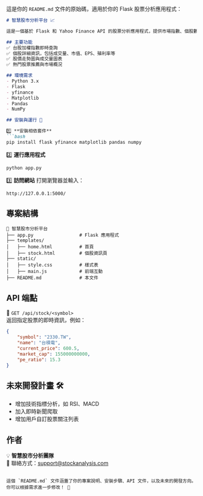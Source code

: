這是你的 `README.md` 文件的原始碼，適用於你的 Flask 股票分析應用程式：

```markdown
# 智慧股市分析平台 📈

這是一個基於 Flask 和 Yahoo Finance API 的股票分析應用程式，提供市場指數、個股數據及技術分析圖表。

## 主要功能
✅ 台股加權指數即時查詢  
✅ 個股詳細資訊，包括成交量、市值、EPS、殖利率等  
✅ 股價走勢圖與成交量圖表  
✅ 熱門股票推薦與市場概況  

## 環境需求
- Python 3.x
- Flask
- yfinance
- Matplotlib
- Pandas
- NumPy

## 安裝與運行 🚀

1️⃣ **安裝相依套件**
```bash
pip install flask yfinance matplotlib pandas numpy
```

2️⃣ **運行應用程式**
```bash
python app.py
```

3️⃣ **訪問網站**
打開瀏覽器並輸入：
```
http://127.0.0.1:5000/
```

## 專案結構
```
📂 智慧股市分析平台
├── app.py                 # Flask 應用程式
├── templates/
│   ├── home.html          # 首頁
│   ├── stock.html         # 個股資訊頁
├── static/
│   ├── style.css          # 樣式表
│   ├── main.js            # 前端互動
├── README.md              # 本文件
```

## API 端點
📌 `GET /api/stock/<symbol>`  
返回指定股票的即時資訊，例如：
```json
{
    "symbol": "2330.TW",
    "name": "台積電",
    "current_price": 600.5,
    "market_cap": 155000000000,
    "pe_ratio": 15.3
}
```

## 未來開發計畫 🛠
- 增加技術指標分析，如 RSI、MACD
- 加入即時新聞爬取
- 增加用戶自訂股票關注列表

## 作者
💡 **智慧股市分析團隊**  
📧 聯絡方式：support@stockanalysis.com
```

這個 `README.md` 文件涵蓋了你的專案說明、安裝步驟、API 文件，以及未來的開發方向。你可以根據需求進一步修改！ 🚀
